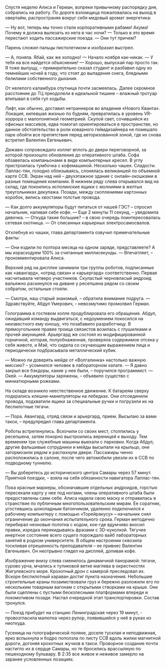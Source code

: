 Спустя неделю Алиса и Герман, вопреки привычному распорядку дня, собрались на работу. По дороге взломщица пожаловалась на выход в овертайм, распространяя вокруг себя медовый аромат энергетика:

— Ну вот, теперь мы точно стали корпоративными рабами! Акума! Почему я должна вылезать из нета в час ночи?
— Только в это время перестают ходить пассажирские поезда.
— Они тут причем?

Парень сложил пальцы пистолетиком и изобразил выстрел.

— А, поняла. Ябай, как же холодно!
— Начало ноября как-никак.
— У тебя на все найдется объяснение!
— Хорошо, выпускай пар просто так. Я тоже выпущу, – примирительно сказал студент и разбавил одну из темнейших ночей в году, что стоят до выпадения снега, бледными белилами собственного дыхания.

От нелепого каламбура спутница почти засмеялась. Далее скромное расстояние до ТЦ преодолели в идеальной тишине – влажный тротуар впитывал в себя гул ходьбы.

Лифт, как обычно, доставил нетраннеров во владения «Нового Кванта». Локация, кипевшая жизнью по будням, превратилась в уровень VR-хоррора с малопонятной геометрией. Скупой свет, сочившийся из офисных массивов, едва помогал ориентироваться в пространстве, но данное обстоятельство в роли коварного геймдизайнера не помешало паре обойти все препятствия перед авторизованной зоной, где их снова встретил Валентин Евгеньевич.

Дежавю сопровождало коллег вплоть до двери переговорной, за которой произошло обновление до оперативного штаба. Софа обзавелась компаньонами в виде компьютерных кресел. В углу пристроилась тумбочка с кофемашиной. Несколько чашек. Сладости. Лаплас-тян, голодно облизываясь, слонялась великаншей по объемной карте ССВ. Экран над ней – двухэтажное здание с онлайн-окошками в разные помещения компании. В нижнем ряду слева открывался вид на склад, где покоились исполинские ящики с молниями в желтых треугольниках декупажа. Позади, между скоплениями картонных коробок, вились хвостами толстые провода.

— Как долго аккумуляторы будут питаться от нашей ГЭС? – спросил начальник, наливая себе кофе.
— Еще 2 минуты 11 секунд, – уведомила девочка.
— Откуда такие большие? – в свою очередь поинтересовалась сетевая охотница.
— От списанных карьерных электросамосвалов.

Отхлебнув из чашки, глава департамента озвучил примечательные факты:

— Они ездили по полтора месяца на одном заряде, представляете? А мы израсходуем 100% за считанные миллисекунды.
— Впечатляет, – прокомментировала Алиса.

Верхний ряд на дисплее занимали три группы роботов, подписанные как «авангард», «отряд связи» и «арьергард» соответственно. Первая насчитывала четверо участников. Скуластый черновласый андроид вальяжно раскинулся на диване у ресепшена рядом со своим собратом, остальные стояли.

— Смотри, наш старый знакомый, – обратила внимание подруга.
— Здравствуйте, Абдул Умерович, – невозмутимо промолвил Герман.

Голограмма в гостевом холле продублировала его обращение. Абдул, ожидавший команду выдвигаться, с недоумением покосился на неизвестного ему юношу, что позабавило разработчицу. В прямоугольнике правее троица связистов возилась с глушилками и прочей амуницией. Арьергард же состоял из модифицированной горничной, которая, полуобнаженная, проверяла содержимое отсека у себя животе, и Мэй, что сидела со скучающим выражением лица и периодически подбрасывала металлический кубик.

— Можно ли доверять мейде от «Волгалинка» настолько важную миссию? – усомнился человек в лабораторном халате.
— Я давно закрыл все бэкдоры, какие у нее были, – поручился программист.
— Окей.
— Аккумуляторы заряжены, – объявило существо с миниатюрными рожками.

На складе возникло неестественное движение. К батареям сверху подкрались клешни-манипуляторы на лебедках. Они отсоединили провода, подхватили ящики за специальные ручки и погрузили их на беспилотные тягачи.

— Пора. Авангард, отряд связи и арьергард, прием. Высылаю за вами такси, – предупредил глава департамента.

Роботы встрепенулись. Вскочили со своих мест, столпились у ресепшена, затем покорно выстроились вереницей к выходу. Тем временем три служебные машины выехали с парковки. Когда Абдул, другие фальшивые сотрудники и мейды высыпали на крыльцо, они затормозили рядом и распахнули двери. Пассажиры чинно расположились в салоне, после чего автомобили увезли их в ССВ по подводному туннелю.

— Вы доберетесь до исторического центра Самары через 57 минут. Приятной поездки, – взяла на себя обязанности навигатора Лаплас-тян. 

Пока красные маркеры, обозначавшие отдельных андроидов, горстью пересекали карту у нее под ногами, члены оперативного штаба были предоставлены сами себе. Алиса надела свою маску и отправилась в странствие по публичным многопользовательским мирам. Ее соратник, угостившись шоколадным батончиком, удаленно подключился к рабочему компьютеру с помощью «Торейракусу» – начальник снял ограничение до окончания испытательного срока. Герман методично перебирал неоновые полотна с кодом, кое-где вдумчиво вносил правки, изредка перекидываясь фразами с 3D-куколкой. Тягучее инертное состояние всего сущего порождало вайб лабораторных занятий в родном университете. В общем настроении сквозила тоскливая отрешенность преподавателя – ее привнес Валентин Евгеньевич. Он неотрывно глядел на дисплей, допивая кофе.

Изображение внизу слева сменилось динамичной панорамой: тягачи, сурово урча, мчались к тупиковой ветке маглева в окрестностях Жигулевского моря. Крохотный дрон с камерой преследовал их. Вскоре беспилотный караван достиг пункта назначения. Небольшие строительные краны позаимствовали груз и бережно разложили его по нескольким товарным вагонам с открытыми створками на крыше. Они были сцеплены с пустыми бесколесными платформами впереди и локомотивом позади. Настал очередной этап транспортировки. Состав тронулся.

— Поезд прибудет на станцию Ленинградская через 19 минут, - провозгласила малютка через рупор, появившийся у неё в руках из ниоткуда.

Гусеница на голографической поляне, доселе тусклая и неподвижная, ярко вспыхнула и бодро поползла по листу ССВ вдоль жилки магнитной дороги, догоняя крохотных жучков в такси. Проворное создание почти настигло их в сердце Самары, но те бросились врассыпную по пешеходному бульвару. В 2:35 все живое и неживое замерло на заранее условленных позициях.